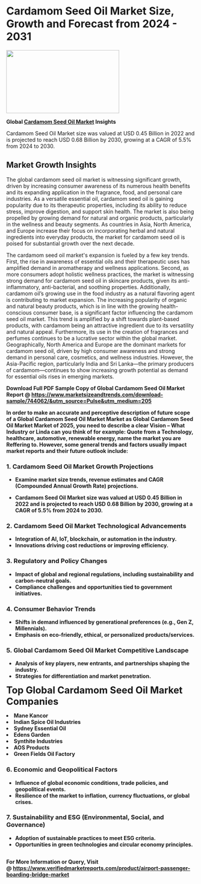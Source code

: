 <H1>Cardamom Seed Oil Market Size, Growth and Forecast from 2024 - 2031</H1><img class="aligncenter size-medium wp-image-584254" src="https://thirdeyenews.in/wp-content/uploads/2024/09/Global-Market-Research-300x168.jpeg" alt="" width="300" height="168" /><p><strong>Global&nbsp;<a href="https://www.marketsizeandtrends.com/download-sample/744062/&amp;utm_source=Pulse&amp;utm_medium=205">Cardamom Seed Oil Market</a> Insights</strong></p><p>Cardamom Seed Oil Market size was valued at USD 0.45 Billion in 2022 and is projected to reach USD 0.68 Billion by 2030, growing at a CAGR of 5.5% from 2024 to 2030.</p><p><h2>Market Growth Insights</h2> <p>The global cardamom seed oil market is witnessing significant growth, driven by increasing consumer awareness of its numerous health benefits and its expanding application in the fragrance, food, and personal care industries. As a versatile essential oil, cardamom seed oil is gaining popularity due to its therapeutic properties, including its ability to reduce stress, improve digestion, and support skin health. The market is also being propelled by growing demand for natural and organic products, particularly in the wellness and beauty segments. As countries in Asia, North America, and Europe increase their focus on incorporating herbal and natural ingredients into everyday products, the market for cardamom seed oil is poised for substantial growth over the next decade.</p> <p><strong></strong></p> <p>The cardamom seed oil market's expansion is fueled by a few key trends. First, the rise in awareness of essential oils and their therapeutic uses has amplified demand in aromatherapy and wellness applications. Second, as more consumers adopt holistic wellness practices, the market is witnessing strong demand for cardamom seed oil in skincare products, given its anti-inflammatory, anti-bacterial, and soothing properties. Additionally, cardamom oil’s growing use in the food industry as a natural flavoring agent is contributing to market expansion. The increasing popularity of organic and natural beauty products, which is in line with the growing health-conscious consumer base, is a significant factor influencing the cardamom seed oil market. This trend is amplified by a shift towards plant-based products, with cardamom being an attractive ingredient due to its versatility and natural appeal. Furthermore, its use in the creation of fragrances and perfumes continues to be a lucrative sector within the global market. Geographically, North America and Europe are the dominant markets for cardamom seed oil, driven by high consumer awareness and strong demand in personal care, cosmetics, and wellness industries. However, the Asia-Pacific region, particularly India and Sri Lanka—the primary producers of cardamom—continues to show increasing growth potential as demand for essential oils rises in emerging markets.</p> <p><strong></p><p><span class=""><strong>Download Full PDF Sample Copy of Global Cardamom Seed Oil Market Report</strong> @ <a href="https://www.marketsizeandtrends.com/download-sample/744062/&amp;utm_source=Pulse&amp;utm_medium=205" target="_blank">https://www.marketsizeandtrends.com/download-sample/744062/&amp;utm_source=Pulse&amp;utm_medium=205</a></span></p><p>In order to make an accurate and perceptive description of future scope of a Global&nbsp;Cardamom Seed Oil Market Market as Global&nbsp;Cardamom Seed Oil Market Market of 2025, you need to describe a clear Vision &ndash; What Industry or Linda can you think of for example: Quote from a Technology, healthcare, automotive, renewable energy, name the market you are Reffering to. However, some general trends and factors usually impact market reports and their future outlook include:</p><h3>1.&nbsp;<strong>Cardamom Seed Oil Market Growth Projections</strong></h3><ul><li>Examine market size trends, revenue estimates and CAGR (Compounded Annual Growth Rate) projections.</li><li><p>Cardamom Seed Oil Market size was valued at USD 0.45 Billion in 2022 and is projected to reach USD 0.68 Billion by 2030, growing at a CAGR of 5.5% from 2024 to 2030.</p></li></ul><h3>2.&nbsp;<strong>Cardamom Seed Oil Market Technological Advancements</strong></h3><ul><li>Integration of AI, IoT, blockchain, or automation in the industry.</li><li>Innovations driving cost reductions or improving efficiency.</li></ul><h3>3.&nbsp;<strong>Regulatory and Policy Changes</strong></h3><ul><li>Impact of global and regional regulations, including sustainability and carbon-neutral goals.</li><li>Compliance challenges and opportunities tied to government initiatives.</li></ul><h3>4.&nbsp;<strong>Consumer Behavior Trends</strong></h3><ul><li>Shifts in demand influenced by generational preferences (e.g., Gen Z, Millennials).</li><li>Emphasis on eco-friendly, ethical, or personalized products/services.</li></ul><h3>5.&nbsp;<strong>Global Cardamom Seed Oil Market Competitive Landscape</strong></h3><ul><li>Analysis of key players, new entrants, and partnerships shaping the industry.</li><li>Strategies for differentiation and market penetration.</li></ul><p data-pm-slice="1 1 []"><span style="color: inherit; font-family: inherit; font-size: 25px;">Top Global Cardamom Seed Oil Market Companies</span></p><div class="" data-test-id=""><p><li>Mane Kancor</li><li> Indian Spice Oil Industries</li><li> Sydney Essential Oil</li><li> Edens Garden</li><li> Synthite Industries</li><li> AOS Products</li><li> Green Fields Oil Factory</li></p></div><h3>6.&nbsp;<strong>Economic and Geopolitical Factors</strong></h3><ul><li>Influence of global economic conditions, trade policies, and geopolitical events.</li><li>Resilience of the market to inflation, currency fluctuations, or global crises.</li></ul><h3>7.&nbsp;<strong>Sustainability and ESG (Environmental, Social, and Governance)</strong></h3><ul><li>Adoption of sustainable practices to meet ESG criteria.</li><li>Opportunities in green technologies and circular economy principles.</li></ul><h2><strong style="font-size: 14px;">For More Information or Query, Visit @&nbsp;</strong><a style="background-color: #ffffff; font-size: 14px;" href="https://www.marketsizeandtrends.com/report/cardamom-seed-oil-market/" target="_blank">https://www.verifiedmarketreports.com/product/airport-passenger-boarding-bridge-market</a></h2>
